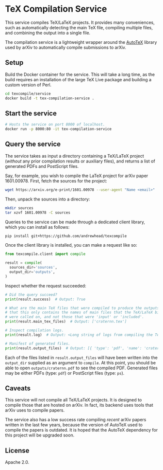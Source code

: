 # TeX Compilation Service

This service compiles TeX/LaTeX projects. It provides many conveniences, such as 
automatically detecting the main TeX file, compiling multiple files, and 
combining the output into a single file.

The compilation service is a lightweight wrapper around the 
[AutoTeX](https://metacpan.org/pod/TeX::AutoTeX) library used by arXiv to 
automatically compile submissions to arXiv.

## Setup

Build the Docker container for the service. This will take a long time, as the 
build requires an installation of the large TeX Live package and building a 
custom version of Perl.

```bash
cd texcompile/service
docker build -t tex-compilation-service .
```

## Start the service

```bash
# Hosts the service on port 8000 of localhost.
docker run -p 8000:80 -it tex-compilation-service
```

## Query the service

The service takes as input a directory containing a TeX/LaTeX project (_without_ 
any prior compilation results or auxiliary files), and returns a list of 
generated PDFs and PostScript files.

Say, for example, you wish to compile the LaTeX project for arXiv paper 
1601.00978. First, fetch the sources for the project:

```bash
wget https://arxiv.org/e-print/1601.00978 --user-agent "Name <email>"
```

Then, unpack the sources into a directory:

```bash
mkdir sources
tar xzvf 1601.00978 -C sources
```

Queries to the service can be made through a dedicated client library, which you 
can install as follows:

```bash
pip install git+https://github.com/andrewhead/texcompile
```

Once the client library is installed, you can make a request like so:

```python
from texcompile.client import compile

result = compile(
  sources_dir='sources',
  output_dir='outputs',
)
```

Inspect whether the request succeeded:

```python
# Did the query succeed?
print(result.success)  # Output: True

# What are the main TeX files that were compiled to produce the outputs? Note 
# that this only contains the names of main files that the TeX/LaTeX binaries
# were called on, and not those that were 'input' or 'included'.
print(result.main_tex_files)  # Output: ['craternn.tex']

# Inspect compilation logs.
print(result.log)  # Output: <Long string of logs from compiling the TeX>

# Manifest of generated files.
print(result.output_files)  # Output: [{ 'type': 'pdf', 'name': 'craternn.pdf' }]
```

Each of the files listed in `result.output_files` will have been written into 
the `output_dir` supplied as an argument to `compile`. At this point, you should 
be able to open `outputs/craternn.pdf` to see the compiled PDF. Generated files 
may be either PDFs (type: `pdf`) or PostScript files (type: `ps`).

## Caveats

This service will not compile all TeX/LaTeX projects. It is designed to compile 
those that are hosted on arXiv. In fact, its backend uses tools that arXiv uses 
to compile papers.

The service also has a low success rate compiling _recent_ arXiv papers written 
in the last few years, because the version of AutoTeX used to compile the papers 
is outdated. It is hoped that the AutoTeX dependency for this project will be 
upgraded soon.

## License

Apache 2.0.
